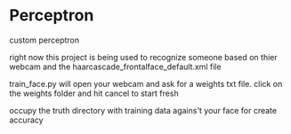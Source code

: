 # Perceptron
 custom perceptron


right now this project is being used to recognize someone based on thier webcam and the haarcascade_frontalface_default.xml file

train_face.py will open your webcam and ask for a weights txt file. click on the weights folder and hit cancel to start fresh

occupy the truth directory with training data agains't your face for create accuracy 